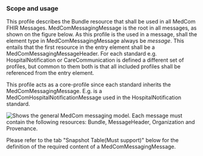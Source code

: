 ### Scope and usage 

This profile describes the Bundle resource that shall be used in all MedCom FHIR Messages. MedComMessagingMessage is the root in all messages, as shown on the figure below. As this profile is the used in a message, shall the element type in MedComMessagingMessage always be *message*. This entails that the first resource in the entry element shall be a MedComMessagingMessageHeader. For each standard e.g. HospitalNotification or CareCommunication is defined a different set of profiles, but common to them both is that all included profiles shall be referenced from the entry element.

This profile acts as a core-profile since each standard inherits the MedComMessagingMessage. E.g. is a MedComHospitalNotificationMessage used in the HospitalNotification standard. 

<img alt="Shows the general MedCom messaging model. Each message must contain the following resources: Bundle, MessageHeader, Organization and Provenance." src="./MessagingModel.png" style="float:none; display:block; margin-left:auto; margin-right:auto;" />

Please refer to the tab "Snapshot Table(Must support)" below for the definition of the required content of a MedComMessagingMessage.
